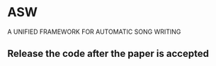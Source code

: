 # ASW
A UNIFIED FRAMEWORK FOR AUTOMATIC SONG WRITING
## Release the code after the paper is accepted
